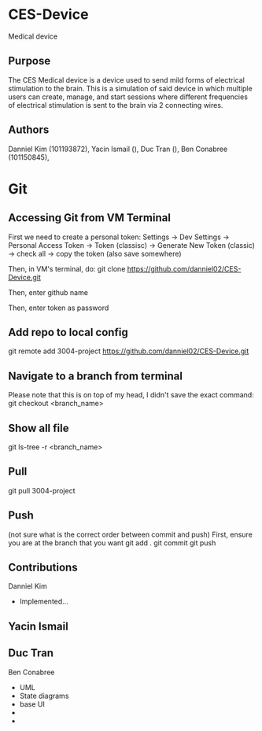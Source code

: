 # CES-Device

Medical device

## Purpose

The CES Medical device is a device used to send mild forms of electrical stimulation to the brain. This is a simulation of said device in which multiple users can create, manage, and start sessions where different frequencies of electrical stimulation is sent to the brain via 2 connecting wires.

## Authors

Danniel Kim (101193872), 
Yacin Ismail (),
Duc Tran (),
Ben Conabree (101150845),


# Git


## Accessing Git from VM Terminal
First we need to create a personal token:
Settings -> Dev Settings -> Personal Access Token -> Token (classisc) -> Generate New Token (classic) -> check all -> copy the token (also save somewhere)

Then, in VM's terminal, do:
git clone https://github.com/danniel02/CES-Device.git 

Then, enter github name

Then, enter token as password


## Add repo to local config
git remote add 3004-project https://github.com/danniel02/CES-Device.git

## Navigate to a branch from terminal
Please note that this is on top of my head, I didn't save the exact command:
git checkout <branch_name> 

## Show all file
git ls-tree -r <branch_name>

## Pull 
git pull 3004-project

## Push
(not sure what is the correct order between commit and push)
First, ensure you are at the branch that you want
git add .
git commit
git push

## Contributions

Danniel Kim
- Implemented...

Yacin Ismail
- 

Duc Tran
- 

Ben Conabree
- UML
- State diagrams
- base UI
- 
- 
